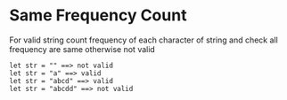 # Same Frequency Count
For valid string count frequency of each character of string and check all frequency are same otherwise not valid

    let str = "" ==> not valid
    let str = "a" ==> valid
    let str = "abcd" ==> valid
    let str = "abcdd" ==> not valid
    
